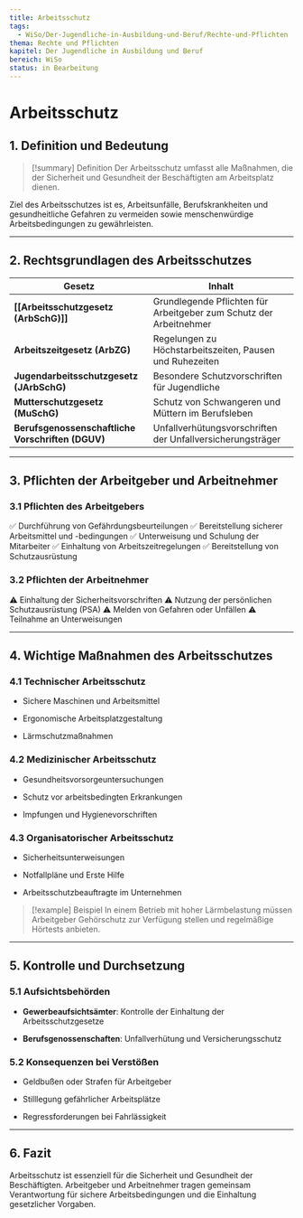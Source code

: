 ```yaml
---
title: Arbeitsschutz
tags:
  - WiSo/Der-Jugendliche-in-Ausbildung-und-Beruf/Rechte-und-Pflichten
thema: Rechte und Pflichten
kapitel: Der Jugendliche in Ausbildung und Beruf
bereich: WiSo
status: in Bearbeitung
---
```

# Arbeitsschutz

## 1. Definition und Bedeutung

> [!summary] Definition 
> Der Arbeitsschutz umfasst alle Maßnahmen, die der Sicherheit und Gesundheit der Beschäftigten am Arbeitsplatz dienen.

Ziel des Arbeitsschutzes ist es, Arbeitsunfälle, Berufskrankheiten und gesundheitliche Gefahren zu vermeiden sowie menschenwürdige Arbeitsbedingungen zu gewährleisten.

---

## 2. Rechtsgrundlagen des Arbeitsschutzes

|Gesetz|Inhalt|
|---|---|
|**[[Arbeitsschutzgesetz (ArbSchG)]]**|Grundlegende Pflichten für Arbeitgeber zum Schutz der Arbeitnehmer|
|**Arbeitszeitgesetz (ArbZG)**|Regelungen zu Höchstarbeitszeiten, Pausen und Ruhezeiten|
|**Jugendarbeitsschutzgesetz (JArbSchG)**|Besondere Schutzvorschriften für Jugendliche|
|**Mutterschutzgesetz (MuSchG)**|Schutz von Schwangeren und Müttern im Berufsleben|
|**Berufsgenossenschaftliche Vorschriften (DGUV)**|Unfallverhütungsvorschriften der Unfallversicherungsträger|

---

## 3. Pflichten der Arbeitgeber und Arbeitnehmer

### 3.1 Pflichten des Arbeitgebers

✅ Durchführung von Gefährdungsbeurteilungen ✅ Bereitstellung sicherer Arbeitsmittel und -bedingungen ✅ Unterweisung und Schulung der Mitarbeiter ✅ Einhaltung von Arbeitszeitregelungen ✅ Bereitstellung von Schutzausrüstung

### 3.2 Pflichten der Arbeitnehmer

⚠️ Einhaltung der Sicherheitsvorschriften ⚠️ Nutzung der persönlichen Schutzausrüstung (PSA) ⚠️ Melden von Gefahren oder Unfällen ⚠️ Teilnahme an Unterweisungen

---

## 4. Wichtige Maßnahmen des Arbeitsschutzes

### 4.1 Technischer Arbeitsschutz

- Sichere Maschinen und Arbeitsmittel
    
- Ergonomische Arbeitsplatzgestaltung
    
- Lärmschutzmaßnahmen
    

### 4.2 Medizinischer Arbeitsschutz

- Gesundheitsvorsorgeuntersuchungen
    
- Schutz vor arbeitsbedingten Erkrankungen
    
- Impfungen und Hygienevorschriften
    

### 4.3 Organisatorischer Arbeitsschutz

- Sicherheitsunterweisungen
    
- Notfallpläne und Erste Hilfe
    
- Arbeitsschutzbeauftragte im Unternehmen
    

> [!example] Beispiel In einem Betrieb mit hoher Lärmbelastung müssen Arbeitgeber Gehörschutz zur Verfügung stellen und regelmäßige Hörtests anbieten.

---

## 5. Kontrolle und Durchsetzung

### 5.1 Aufsichtsbehörden

- **Gewerbeaufsichtsämter**: Kontrolle der Einhaltung der Arbeitsschutzgesetze
    
- **Berufsgenossenschaften**: Unfallverhütung und Versicherungsschutz
    

### 5.2 Konsequenzen bei Verstößen

- Geldbußen oder Strafen für Arbeitgeber
    
- Stilllegung gefährlicher Arbeitsplätze
    
- Regressforderungen bei Fahrlässigkeit
    

---

## 6. Fazit

Arbeitsschutz ist essenziell für die Sicherheit und Gesundheit der Beschäftigten. Arbeitgeber und Arbeitnehmer tragen gemeinsam Verantwortung für sichere Arbeitsbedingungen und die Einhaltung gesetzlicher Vorgaben.